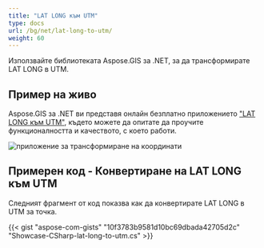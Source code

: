 ```yaml
---
title: "LAT LONG към UTM"
type: docs
url: /bg/net/lat-long-to-utm/
weight: 60
---
```


Използвайте библиотеката Aspose.GIS за .NET, за да трансформирате LAT LONG в UTM.

## **Пример на живо**

Aspose.GIS за .NET ви представя онлайн безплатно приложението ["LAT LONG към UTM"](https://products.aspose.app/gis/transformation/lat-long-to-utm), където можете да опитате да проучите функционалността и качеството, с което работи.

![приложение за трансформиране на координати](transform-coordinates.png)

## **Примерен код - Конвертиране на LAT LONG към UTM**

Следният фрагмент от код показва как да конвертирате LAT LONG в UTM за точка.

{{< gist "aspose-com-gists" "10f3783b9581d10bc69dbada42705d2c" "Showcase-CSharp-lat-long-to-utm.cs" >}}
